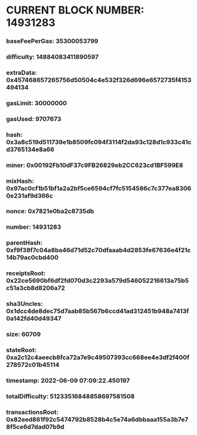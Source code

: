 # CURRENT BLOCK NUMBER: 14931283

### baseFeePerGas: 35300053799
### difficulty: 14884083411890597
### extraData: 0x457468657265756d50504c4e532f326d696e6572735f4153494134
### gasLimit: 30000000
### gasUsed: 9707673
### hash: 0x3a8c519d511739e1b8509fc094f3114f2da93c128d1c933c41cd3765134e8a66
### miner: 0x00192Fb10dF37c9FB26829eb2CC623cd1BF599E8
### mixHash: 0x97ac0cf1b51bf1a2a2bf5ce6594cf7fc5154586c7c377ea83060e231af9d366c
### nonce: 0x7821e0ba2c8735db
### number: 14931283
### parentHash: 0xf9f38f7c04a8ba46d71d52c70dfaaab4d2853fe67636e4f21c14b79ac0cbd400
### receiptsRoot: 0x22ce5690bf6df2fd070d3c2293a579d546052216613a75b5c51a3cb8d8206a72
### sha3Uncles: 0x1dcc4de8dec75d7aab85b567b6ccd41ad312451b948a7413f0a142fd40d49347
### size: 60709
### stateRoot: 0xa2c12c4aeecb8fca72a7e9c49507393cc668ee4e3df2f400f278572c01b45114
### timestamp: 2022-06-09 07:09:22.450197
### totalDifficulty: 51233516848858697581508
### transactionsRoot: 0x82eed861f92c5474792b8528b4c5e74a6dbbaaa155a3b7e78f5ce6d7dad07b9d
